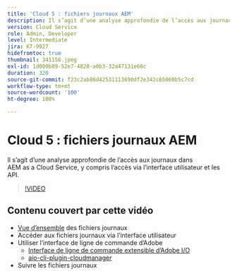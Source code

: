 ```yaml
---
title: 'Cloud 5 : fichiers journaux AEM'
description: Il s’agit d’une analyse approfondie de l’accès aux journaux dans AEM as a Cloud Service, y compris l’accès via l’interface utilisateur et les API.
version: Cloud Service
role: Admin, Developer
level: Intermediate
jira: KT-9927
hidefromtoc: true
thumbnail: 341156.jpeg
exl-id: 1d000b09-52e7-4828-a0b3-32a47131e66c
duration: 320
source-git-commit: f23c2ab86d42531113690df2e342c65060b5c7cd
workflow-type: tm+mt
source-wordcount: '100'
ht-degree: 100%

---
```


# Cloud 5 : fichiers journaux AEM

Il s’agit d’une analyse approfondie de l’accès aux journaux dans AEM as a Cloud Service, y compris l’accès via l’interface utilisateur et les API.

>[!VIDEO](https://video.tv.adobe.com/v/341156?quality=12&learn=on)

## Contenu couvert par cette vidéo

+ [Vue d’ensemble](https://experienceleague.adobe.com/docs/experience-manager-learn/cloud-service/debugging/debugging-aem-as-a-cloud-service/logs.html?lang=fr) des fichiers journaux
+ Accéder aux fichiers journaux via l’interface utilisateur
+ Utiliser l’interface de ligne de commande d’Adobe
   + [Interface de ligne de commande extensible d’Adobe I/O](https://github.com/adobe/aio-cli)
   + [aio-cli-plugin-cloudmanager](https://github.com/adobe/aio-cli-plugin-cloudmanager/blob/main/README.md)
+ Suivre les fichiers journaux